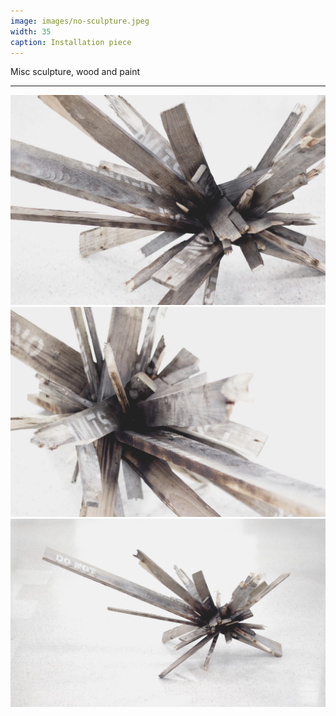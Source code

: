 ```yaml
---
image: images/no-sculpture.jpeg
width: 35
caption: Installation piece
---
```


Misc sculpture, wood and paint

***

![Image](images/no-sculpture.jpeg)
![Image](images/no-sculpture-1.jpeg)
![Image](images/no-sculpture-2.jpeg)